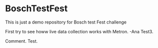 # BoschTestFest
This is just a demo repository for Bosch test Fest challenge

First try to see howw live data collection works with Metron.
-Ana
Test3.

Comment.
Test.
